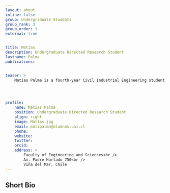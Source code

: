 ```yaml
---
layout: about
inline: false
group: Undergraduate Students
group_rank: 3
group_order: 1
external: true


title: Matías 
description: Undergraduate Directed Research Student
lastname: Palma
publications: 


teaser: >
    Matías Palma is a fourth-year Civil Industrial Engineering student at Universidad Adolfo Ibáñez in Chile. 




profile:
    name: Matías Palma
    position: Undergraduate Directed Research Student
    align: right
    image: Matías.jpg
    email: matipalma@alumnos.uai.cl
    phone: 
    website: 
    twitter: 
    orcid: 
    address: >
        Faculty of Engineering and Sciences<br />
        Av. Padre Hurtado 750<br />        
        Viña del Mar, Chile
---
```




## Short Bio

